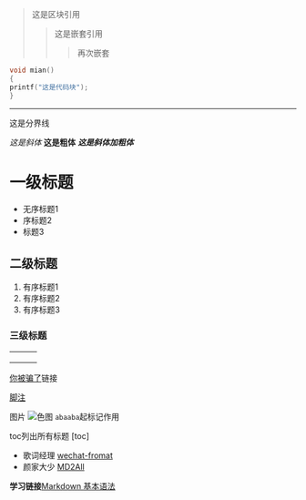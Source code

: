 >这是区块引用
>>这是嵌套引用
>>>再次嵌套


```c
void mian()
{
printf("这是代码块");
}
```

---
这是分界线

*这是斜体*
**这是粗体**
***这是斜体加粗体***


# 一级标题
- 无序标题1
 - 序标题2
 - 标题3
## 二级标题
1. 有序标题1
 2. 有序标题2
  3. 有序标题3
### 三级标题

|      |      |      |
| ---- | ---- | ---- |
|      |      |      |
|      |      |      |
|      |      |      |

[你被骗了](https://www.bilibili.com/video/BV1gV411i7vq?spm_id_from=333.337.search-card.all.click&vd_source=2aebfeed47a1dfd0fa4078940c504216)链接

[脚注](这就是一个脚注  "没名字")

图片
![色图](https://ts1.cn.mm.bing.net/th?id=OIP-C.8VyD-hlLG6joGqgUtxWwUQHaKd&w=210&h=297&c=8&rs=1&qlt=90&o=6&dpr=1.65&pid=3.1&rm=2)
`abaaba`起标记作用      

toc列出所有标题
[toc] 

* 歌词经理 [wechat-fromat](https://github.com/lyricat/wechat-format "灵感来源")
* 颜家大少 [MD2All](http://md.aclickall.com/ "MdA2All")

**学习链接**[Markdown 基本语法](https://github.com/younghz/Markdown)

